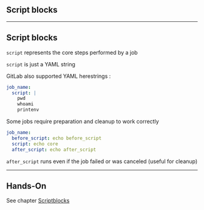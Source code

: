 <!-- .slide: id="gitlab_script_blocks" class="vertical-center" -->

<i class="fa-duotone fa-file-code fa-8x" style="float: right; color: grey;"></i>

## Script blocks

---

## Script blocks

`script` represents the core steps performed by a job

`script` is just a YAML string

GitLab also supported YAML herestrings [](https://yaml-multiline.info/):

```yaml
job_name:
  script: |
    pwd
    whoami
    printenv
```

Some jobs require preparation and cleanup to work correctly

```yaml
job_name:
  before_script: echo before_script
  script: echo core
  after_script: echo after_script
```

`after_script` runs even if the job failed or was canceled (useful for cleanup)

---

## Hands-On

See chapter [Scriptblocks](/hands-on/2025-05-14/030_script_blocks/exercise/)
